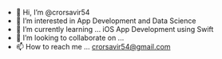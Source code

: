 - 👋 Hi, I’m @crorsavir54
- 👀 I’m interested in App Development and Data Science
- 🌱 I’m currently learning ... iOS App Development using Swift
- 💞️ I’m looking to collaborate on ...
- 📫 How to reach me ... crorsavir54@gmail.com

<!---
crorsavir54/crorsavir54 is a ✨ special ✨ repository because its `README.md` (this file) appears on your GitHub profile.
You can click the Preview link to take a look at your changes.
--->
